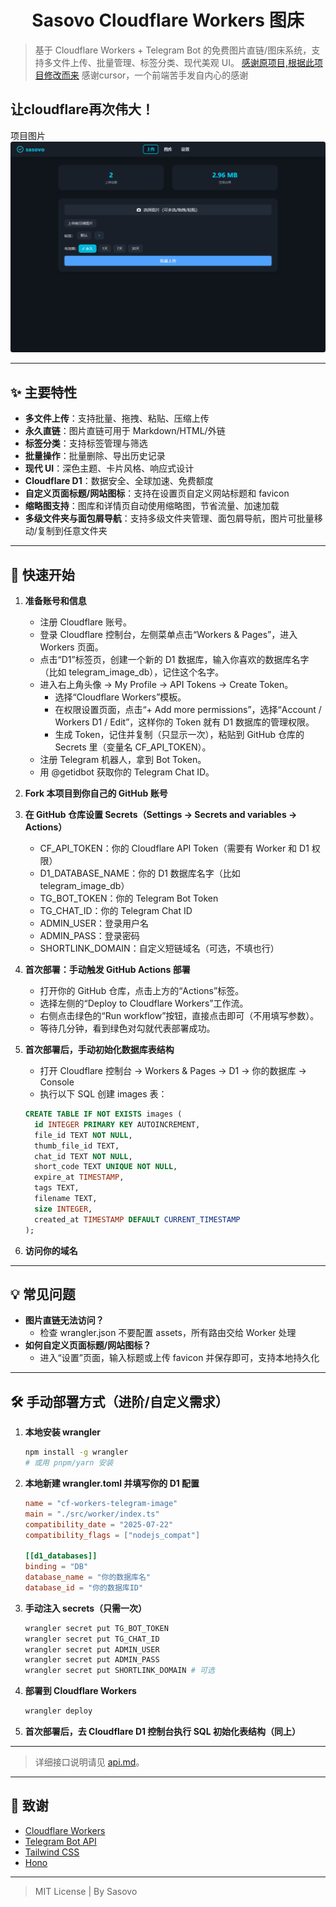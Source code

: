 <h1 align="center">Sasovo Cloudflare Workers 图床</h1>

> 基于 Cloudflare Workers + Telegram Bot 的免费图片直链/图床系统，支持多文件上传、批量管理、标签分类、现代美观 UI。
> [感谢原项目,根据此项目修改而来](https://github.com/houhoz/cf-workers-telegram-image)
> 感谢cursor，一个前端苦手发自内心的感谢

## 让cloudflare再次伟大！

项目图片
![screenshot](./preview.png)

---

## ✨ 主要特性

- **多文件上传**：支持批量、拖拽、粘贴、压缩上传
- **永久直链**：图片直链可用于 Markdown/HTML/外链
- **标签分类**：支持标签管理与筛选
- **批量操作**：批量删除、导出历史记录
- **现代 UI**：深色主题、卡片风格、响应式设计
- **Cloudflare D1**：数据安全、全球加速、免费额度
- **自定义页面标题/网站图标**：支持在设置页自定义网站标题和 favicon
- **缩略图支持**：图库和详情页自动使用缩略图，节省流量、加速加载
- **多级文件夹与面包屑导航**：支持多级文件夹管理、面包屑导航，图片可批量移动/复制到任意文件夹

---

## 🚀 快速开始

1. **准备账号和信息**
   - 注册 Cloudflare 账号。
   - 登录 Cloudflare 控制台，左侧菜单点击“Workers & Pages”，进入 Workers 页面。
   - 点击“D1”标签页，创建一个新的 D1 数据库，输入你喜欢的数据库名字（比如 telegram_image_db），记住这个名字。
   - 进入右上角头像 → My Profile → API Tokens → Create Token。
     - 选择“Cloudflare Workers”模板。
     - 在权限设置页面，点击“+ Add more permissions”，选择“Account / Workers D1 / Edit”，这样你的 Token 就有 D1 数据库的管理权限。
     - 生成 Token，记住并复制（只显示一次），粘贴到 GitHub 仓库的 Secrets 里（变量名 CF_API_TOKEN）。
   - 注册 Telegram 机器人，拿到 Bot Token。
   - 用 @getidbot 获取你的 Telegram Chat ID。

2. **Fork 本项目到你自己的 GitHub 账号**

3. **在 GitHub 仓库设置 Secrets（Settings → Secrets and variables → Actions）**
   - CF_API_TOKEN：你的 Cloudflare API Token（需要有 Worker 和 D1 权限）
   - D1_DATABASE_NAME：你的 D1 数据库名字（比如 telegram_image_db）
   - TG_BOT_TOKEN：你的 Telegram Bot Token
   - TG_CHAT_ID：你的 Telegram Chat ID
   - ADMIN_USER：登录用户名
   - ADMIN_PASS：登录密码
   - SHORTLINK_DOMAIN：自定义短链域名（可选，不填也行）

4. **首次部署：手动触发 GitHub Actions 部署**
   - 打开你的 GitHub 仓库，点击上方的“Actions”标签。
   - 选择左侧的“Deploy to Cloudflare Workers”工作流。
   - 右侧点击绿色的“Run workflow”按钮，直接点击即可（不用填写参数）。
   - 等待几分钟，看到绿色对勾就代表部署成功。

5. **首次部署后，手动初始化数据库表结构**
   - 打开 Cloudflare 控制台 → Workers & Pages → D1 → 你的数据库 → Console
   - 执行以下 SQL 创建 images 表：
   ```sql
   CREATE TABLE IF NOT EXISTS images (
     id INTEGER PRIMARY KEY AUTOINCREMENT,
     file_id TEXT NOT NULL,
     thumb_file_id TEXT,
     chat_id TEXT NOT NULL,
     short_code TEXT UNIQUE NOT NULL,
     expire_at TIMESTAMP,
     tags TEXT,
     filename TEXT,
     size INTEGER,
     created_at TIMESTAMP DEFAULT CURRENT_TIMESTAMP
   );
   ```

6. **访问你的域名**

---

## 💡 常见问题

- **图片直链无法访问？**
  - 检查 wrangler.json 不要配置 assets，所有路由交给 Worker 处理
- **如何自定义页面标题/网站图标？**
  - 进入“设置”页面，输入标题或上传 favicon 并保存即可，支持本地持久化

---

## 🛠️ 手动部署方式（进阶/自定义需求）

1. **本地安装 wrangler**
   ```sh
   npm install -g wrangler
   # 或用 pnpm/yarn 安装
   ```

2. **本地新建 wrangler.toml 并填写你的 D1 配置**
   ```toml
   name = "cf-workers-telegram-image"
   main = "./src/worker/index.ts"
   compatibility_date = "2025-07-22"
   compatibility_flags = ["nodejs_compat"]

   [[d1_databases]]
   binding = "DB"
   database_name = "你的数据库名"
   database_id = "你的数据库ID"
   ```

3. **手动注入 secrets（只需一次）**
   ```sh
   wrangler secret put TG_BOT_TOKEN
   wrangler secret put TG_CHAT_ID
   wrangler secret put ADMIN_USER
   wrangler secret put ADMIN_PASS
   wrangler secret put SHORTLINK_DOMAIN # 可选
   ```

4. **部署到 Cloudflare Workers**
   ```sh
   wrangler deploy
   ```

5. **首次部署后，去 Cloudflare D1 控制台执行 SQL 初始化表结构（同上）**

---

> 详细接口说明请见 [api.md](./api.md)。

---

## 🙏 致谢

- [Cloudflare Workers](https://workers.cloudflare.com/)
- [Telegram Bot API](https://core.telegram.org/bots/api)
- [Tailwind CSS](https://tailwindcss.com/)
- [Hono](https://hono.dev/)

---

> MIT License | By Sasovo
